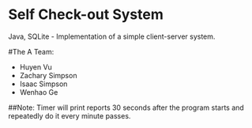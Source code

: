 # Self Check-out System
Java, SQLite - Implementation of a simple client-server system.

#The A Team:

* Huyen Vu
* Zachary Simpson
* Isaac Simpson
* Wenhao Ge

##Note: 
Timer will print reports 30 seconds after the program starts and repeatedly do it every minute passes.

